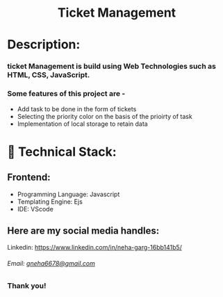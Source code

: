 <h1 align="center">
  Ticket Management
</h1>

# Description:

### ticket Management is build using Web Technologies such as HTML, CSS, JavaScript.
### Some features of this project are -
- Add task to be done in the form of tickets 
- Selecting the priority color on the basis of the prioirty of task
- Implementation of local storage to retain data


# 🚀 Technical Stack:

## Frontend:
- Programming Language: Javascript
- Templating Engine: Ejs
- IDE: VScode




## Here are my social media handles:

Linkedin: https://www.linkedin.com/in/neha-garg-16bb141b5/
<br />

###### Email: gneha6678@gmail.com

### Thank you!
